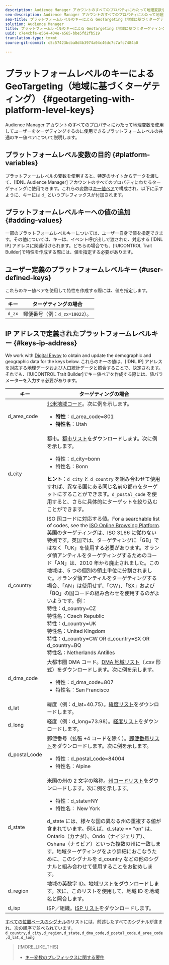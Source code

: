 ```yaml
---
description: Audience Manager アカウントのすべてのプロパティにわたって地理変数を使用してユーザーをターゲティングするのに使用できるプラットフォームレベルの共通のキー値ペアについて説明します。
seo-description: Audience Manager アカウントのすべてのプロパティにわたって地理変数を使用してユーザーをターゲティングするのに使用できるプラットフォームレベルの共通のキー値ペアについて説明します。
seo-title: プラットフォームレベルのキーによる GeoTargeting（地域に基づくターゲティング）
solution: Audience Manager
title: プラットフォームレベルのキーによる GeoTargeting（地域に基づくターゲティング）
uuid: c7e4cbfe-e564-404e-a565-bbe5fd2fb519
translation-type: tm+mt
source-git-commit: c5c57423bcba8d4b3974a04c46dc7c7afc7484a0

---
```



# プラットフォームレベルのキーによる GeoTargeting（地域に基づくターゲティング） {#geotargeting-with-platform-level-keys}

Audience Manager アカウントのすべてのプロパティにわたって地理変数を使用してユーザーをターゲティングするのに使用できるプラットフォームレベルの共通のキー値ペアについて説明します。

<!-- c_tb_platform_vars.xml -->

## プラットフォームレベル変数の目的 {#platform-variables}

プラットフォームレベルの変数を使用すると、特定のサイトからデータを渡して、[!DNL Audience Manager] アカウントのすべてのプロパティにわたるターゲティングに使用できます。これらの変数は[キー値ペア](../../reference/key-value-pairs-explained.md)で構成され、以下に示すように、キーには `d_` というプレフィックスが付加されます。

## プラットフォームレベルキーへの値の追加 {#adding-values}

一部のプラットフォームレベルキーについては、ユーザー自身で値を指定できます。その他については、キーは、イベント呼び出しで渡された、対応する [!DNL IP] アドレスに関連付けられます。どちらの場合でも、[!UICONTROL Trait Builder]で特性を作成する際には、値を指定する必要があります。

## ユーザー定義のプラットフォームレベルキー {#user-defined-keys}

これらのキー値ペアを使用して特性を作成する際には、値を指定します。

| キー | ターゲティングの場合 |
|---|---|
| `d_zx` | 郵便番号（例：`d_zx=10022`）。 |

## IP アドレスで定義されたプラットフォームレベルキー {#keys-ip-address}

We work with [Digital Envoy](https://www.digitalenvoy.com/) to obtain and update the demographic and geographic data for the keys below. これらのキーの値は、[!DNL IP] アドレスを対応する地理データおよび人口統計データと照合することで、決定されます。それでも、[!UICONTROL Trait Builder]でキー値ペアを作成する際には、値パラメーターを入力する必要があります。

| キー | ターゲティングの場合 |
|--- |--- |
| d_area_code | [北米地域コード](https://en.wikipedia.org/wiki/List_of_North_American_Numbering_Plan_area_codes)。次に例を示します。 <ul><li>**特性**：d_area_code=801</li><li>**特性名**：Utah</li></ul> |
| d_city | 都市。[都市リスト](assets/d_city.txt)をダウンロードします。次に例を示します。 <ul><li>特性：d_city=bonn</li><li>特性名：Bonn</li></ul> **ヒント**：`d_city` と `d_country` を組み合わせて使用すれば、異なる国にある同じ名前の都市をターゲットにすることができます。`d_postal_code` を使用すると、さらに具体的にターゲットを絞り込むことができます。 |
| d_country | ISO 国コードに対応する値。For a searchable list of codes, see the [ISO Online Browsing Platform](https://www.iso.org/obp/ui/#home). <br>英国のターゲティングは、ISO 3166 に従わない特例です。英国では、ターゲティングに「GB」ではなく「UK」を使用する必要があります。オランダ領アンティルをターゲティングするためのコード「AN」は、2010 年から廃止されました。この地域は、5 つの個別の領土単位に分割されました。オランダ領アンティルをターゲティングする場合、「AN」は使用せず、「CW」、「SX」および「BQ」の国コードの組み合わせを使用するのがよいようです。例：<br>特性：d_country=CZ <br>特性名：Czech Republic<br>特性：d_country=UK<br>特性名：United Kingdom<br>特性：d_country=CW OR d_country=SX OR d_country=BQ<br>特性名：Netherlands Antilles |
| d_dma_code | 大都市圏 DMA コード。[DMA 地域リスト](assets/DMAregions.csv)（.csv 形式）をダウンロードします。次に例を示します。 <ul><li>特性：d_dma_code=807</li><li>特性名：San Francisco</li></ul> |
| d_lat | 緯度（例：d_lat=40.75）。[緯度リスト](assets/d_lat.txt)をダウンロードします。 |
| d_long | 経度（例：d_long=73.98）。[経度リスト](assets/d_long.txt)をダウンロードします。 |
| d_postal_code | 郵便番号（拡張 +4 コードを除く）。[郵便番号リスト](assets/d_postal_code.txt)をダウンロードします。次に例を示します。 <ul><li>特性：d_postal_code=84004 </li><li>特性名：Alpine</li></ul> |
| d_state | 米国の州の 2 文字の略称。[州コードリスト](assets/d_state.txt)をダウンロードします。次に例を示します。 <ul><li>特性：d_state=NY </li><li>特性名： New York</li></ul>d_state には、様々な国の異なる州の重複する値が含まれています。例えば、d_state == "on" は、Ontario（カナダ）、Ondo（ナイジェリア）、Oshana（ナミビア）といった複数の州に一致します。地域ターゲティングをより詳細におこなうために、このシグナルを d_country などの他のシグナルと組み合わせて使用することをお勧めします。 |
| d_region | 地域の英数字 ID。[地域リスト](assets/Country_RegionCodes_City.csv)をダウンロードします。次に、このリストを使用して、地域 ID を地域名と照合します。 |
| d_isp | ISP／組織。[ISP リスト](assets/d_isp.txt)をダウンロードします。 |

[すべての位置ベースのシグナル](assets/all.csv)のリストには、前述したすべてのシグナルが含まれ、次の順序で並べられています。`d_country,d_city,d_region,d_state,d_dma_code,d_postal_code,d_area_code,d_lat,d_long`

>[!MORE_LIKE_THIS]
>
>* [キー変数のプレフィックスに関する要件](../../features/traits/trait-variable-prefixes.md)

